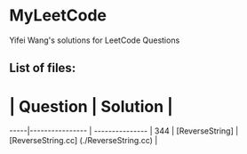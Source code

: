 # MyLeetCode
Yifei Wang's solutions for LeetCode Questions

## List of files:
 #  | Question           |  Solution       | 
 -----|---------------- | --------------- |
 344 | [ReverseString] | [ReverseString.cc] (./ReverseString.cc) |
